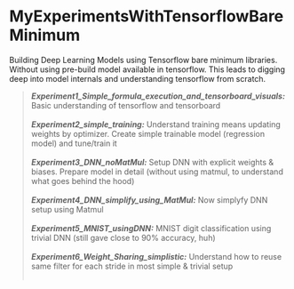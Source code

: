 # MyExperimentsWithTensorflowBareMinimum
Building Deep Learning Models using Tensorflow bare minimum libraries. Without using pre-build model available in tensorflow. This leads to digging deep into model internals and understanding tensorflow from scratch.

>***Experiment1_Simple_formula_execution_and_tensorboard_visuals:*** Basic understanding of tensorflow and tensorboard <br><br>
***Experiment2_simple_training:*** Understand training means updating weights by optimizer. Create simple trainable model (regression model) and tune/train it <br><br>
***Experiment3_DNN_noMatMul:*** Setup DNN with explicit weights & biases. Prepare model in detail (without using matmul, to understand what goes behind the hood) <br><br>
***Experiment4_DNN_simplify_using_MatMul:*** Now simplyfy DNN setup using Matmul <br><br>
***Experiment5_MNIST_usingDNN:*** MNIST digit classification using trivial DNN (still gave close to 90% accuracy, huh) <br><br>
***Experiment6_Weight_Sharing_simplistic:*** Understand how to reuse same filter for each stride in most simple & trivial setup <br><br>




 
